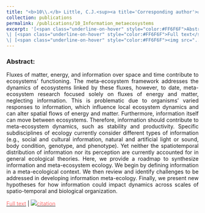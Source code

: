 ```yaml
---
title: "<b>10\\.</b> Little, C.J.<sup><a title='Corresponding author'>✉</a></sup>, <u>Rizzuto, M.</u><sup><a title='Corresponding author'>✉</a></sup>, Luhring, T.M., Monk, J.D., Nowicki, R.J., Paseka, R.E., Stegen, J.C., Symons, C.C., Taub, F.B., Yan, J.D.L. (2022) **Movement with Meaning: Integrating Information into Meta-Ecology.** Oikos, 2022(8). <img src='../images/open_access.png'>"
collection: publications
permalink: /publications/10_Information_metaecosystems
excerpt: '[<span class="underline-on-hover" style="color:#FF6F6F">Abstract</span>](../publications/10_Information_metaecosystems)
\| [<span class="underline-on-hover" style="color:#FF6F6F">Full text</span>](https://onlinelibrary.wiley.com/share/author/EIUEDRPH8WUVSINFWT7Q?target=10.1111/oik.08892)
\| [<span class="underline-on-hover" style="color:#FF6F6F"><img src="../images/bibtex.svg">citation</span>](../bibtex/10_Information_metaecosystems.bib)'
---
```


### Abstract:

<p style='text-align: justify;'>
Fluxes of matter, energy, and information over space and time contribute to ecosystems’ functioning. The meta-ecosystem framework addresses the dynamics of ecosystems linked by these fluxes, however, to date, meta-ecosystem research focused solely on fluxes of energy and matter, neglecting information. This is problematic due to organisms’ varied responses to information, which influence local ecosystem dynamics and can alter spatial flows of energy and matter. Furthermore, information itself can move between ecosystems. Therefore, information should contribute to meta-ecosystem dynamics, such as stability and productivity. Specific subdisciplines of ecology currently consider different types of information (e.g., social and cultural information, natural and artificial light or sound, body condition, genotype, and phenotype). Yet neither the spatiotemporal distribution of information nor its perception are currently accounted for in general ecological theories. Here, we provide a roadmap to synthesize information and meta-ecosystem ecology. We begin by defining information in a meta-ecological context. We then review and identify challenges to be addressed in developing information meta-ecology. Finally, we present new hypotheses for how information could impact dynamics across scales of spatio-temporal and biological organization.
</p>

[<span class="underline-on-hover" style="color:#FF6F6F">Full text</span>](https://onlinelibrary.wiley.com/share/author/EIUEDRPH8WUVSINFWT7Q?target=10.1111/oik.08892)
\| [<span class="underline-on-hover" style="color:#FF6F6F"><img src="../images/bibtex.svg">citation</span>](../bibtex/10_Information_metaecosystems.bib)
